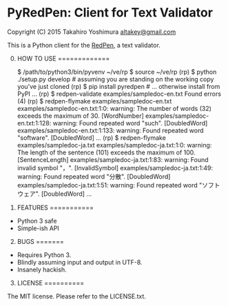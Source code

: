 # PyRedPen: Client for Text Validator #

Copyright (C) 2015 Takahiro Yoshimura <altakey@gmail.com>

This is a Python client for the [RedPen](http://redpen.cc/), a text validator.


0. HOW TO USE
=============

    $ /path/to/python3/bin/pyvenv ~/ve/rp
    $ source ~/ve/rp
    (rp) $ python ./setup.py develop # assuming you are standing on the working copy you've just cloned
    (rp) $ pip install pyredpen      # ... otherwise install from PyPI
    ...
    (rp) $ redpen-validate examples/sampledoc-en.txt
    Found errors (4)
    (rp) $ redpen-flymake examples/sampledoc-en.txt
    examples/sampledoc-en.txt:1:0: warning: The number of words (32) exceeds the maximum of 30. [WordNumber]
    examples/sampledoc-en.txt:1:128: warning: Found repeated word "such". [DoubledWord]
    examples/sampledoc-en.txt:1:133: warning: Found repeated word "software". [DoubledWord]
    ...
    (rp) $ redpen-flymake examples/sampledoc-ja.txt
    examples/sampledoc-ja.txt:1:0: warning: The length of the sentence (101) exceeds the maximum of 100. [SentenceLength]
    examples/sampledoc-ja.txt:1:83: warning: Found invalid symbol "，". [InvalidSymbol]
    examples/sampledoc-ja.txt:1:49: warning: Found repeated word "分散". [DoubledWord]
    examples/sampledoc-ja.txt:1:51: warning: Found repeated word "ソフトウェア". [DoubledWord]
    ...

1. FEATURES
===========

 * Python 3 safe
 * Simple-ish API

2. BUGS
=======

 * Requires Python 3.
 * Blindly assuming input and output in UTF-8.
 * Insanely hackish.

3. LICENSE
==========

The MIT license.  Please refer to the LICENSE.txt.
